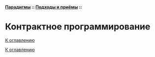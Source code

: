 **[Парадигмы](../../README.md#paradigms-models) :: [Подходы и приёмы](../../README.md#paradigms-techniques) ::**
# Контрактное программирование

<!--

-->

[К оглавлению](../../README.md#paradigms-techniques)



[К оглавлению](../../README.md#paradigms-techniques)
